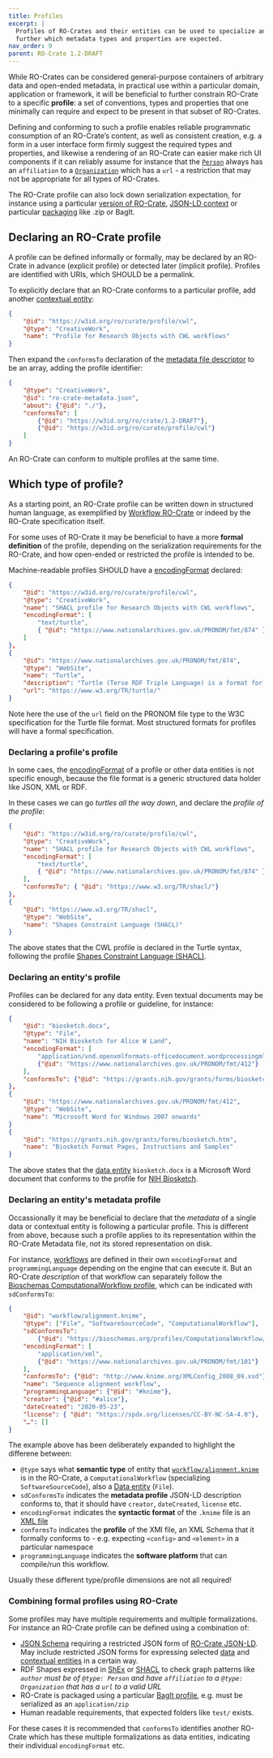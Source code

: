 ```yaml
---
title: Profiles
excerpt: |
  Profiles of RO-Crates and their entities can be used to specialize and recommend
  further which metadata types and properties are expected.
nav_order: 9
parent: RO-Crate 1.2-DRAFT 
---
```

    
While RO-Crates can be considered general-purpose containers of arbitrary data and open-ended metadata, in practical use within a particular domain, application or framework, it will be beneficial to further constrain RO-Crate to a specific **profile**: a set of conventions, types and properties that one minimally can require and expect to be present in that subset of RO-Crates.

Defining and conforming to such a profile enables reliable programmatic consumption of an RO-Crate’s content, as well as consistent creation, e.g. a form in a user interface form firmly suggest the required types and properties, and likewise a rendering of an RO-Crate can easier make rich UI components if it can reliably assume for instance that the [`Person`](contextual-entities.md#people) always has an `affiliation` to a [`Organization`](contextual-entities.md#organizations-as-values) which has a `url` - a restriction that may not be appropriate for all types of RO-Crates.

The RO-Crate profile can also lock down serialization expectation, for instance using a particular [version of RO-Crate](https://www.researchobject.org/ro-crate/specification.html), [JSON-LD context](appendix/jsonld.md?highlight=@context#ro-crate-json-ld-context) or particular [packaging](appendix/implementation-notes.md#combining-with-other-packaging-schemes) like .zip or BagIt.

## Declaring an RO-Crate profile

A profile can be defined informally or formally, may be declared by an RO-Crate 
in advance (explicit profile) or detected later (implicit profile). Profiles are identified 
with URIs, which SHOULD be a permalink.

<!--TODO: Could https://github.com/ResearchObject/ro-terms be used also for ad-hoc profiles? -->

To explicitly declare that an RO-Crate conforms to a particular profile, add another [contextual entity](contextual-entities.md):

```json
{
    "@id": "https://w3id.org/ro/curate/profile/cwl",
    "@type": "CreativeWork",
    "name": "Profile for Research Objects with CWL workflows"
}
```
<!-- FIXME: Above permalink is to a SHACL of Wf4Ever RO Bundle, not RO-Crate.
Make permalink for https://about.workflowhub.eu/Workflow-RO-Crate/ ? 
-->

Then expand the `conformsTo` declaration of the [metadata file descriptor](root-data-entity.md#ro-crate-metadata-file-descriptor) to be an array, adding the profile identifier:

```json
{
    "@type": "CreativeWork",
    "@id": "ro-crate-metadata.json",
    "about": {"@id": "./"},
    "conformsTo": [
        {"@id": "https://w3id.org/ro/crate/1.2-DRAFT"},
        {"@id": "https://w3id.org/ro/curate/profile/cwl"}
    ]
}
```

An RO-Crate can conform to multiple profiles at the same time.   

## Which type of profile?

As a starting point, an RO-Crate profile can be written down in structured human language, as exemplified by [Workflow RO-Crate](https://about.workflowhub.eu/Workflow-RO-Crate/) or indeed by the RO-Crate specification itself.

For some uses of RO-Crate it may be beneficial to have a more **formal definition** of the profile, depending on the serialization requirements for the RO-Crate, and how open-ended or restricted the profile is intended to be.

Machine-readable profiles SHOULD have a [encodingFormat](data-entities.md#adding-detailed-descriptions-of-encodings) declared:

```json
{
    "@id": "https://w3id.org/ro/curate/profile/cwl",
    "@type": "CreativeWork",
    "name": "SHACL profile for Research Objects with CWL workflows",
    "encodingFormat": [
        "text/turtle",
        { "@id": "https://www.nationalarchives.gov.uk/PRONOM/fmt/874" }
    ]
},
{
    "@id": "https://www.nationalarchives.gov.uk/PRONOM/fmt/874",
    "@type": "WebSite",
    "name": "Turtle",
    "description": "Turtle (Terse RDF Triple Language) is a format for expressing data in the Resource Description Framework (RDF) data model.",
    "url": "https://www.w3.org/TR/turtle/"
}
```

Note here the use of the `url` field on the PRONOM file type to the W3C specification for the Turtle file format. Most structured formats for profiles will have a formal specification.


### Declaring a profile's profile

In some caes, the [encodingFormat](data-entities.md#adding-detailed-descriptions-of-encodings) of a profile or other data entities is not specific enough, because the file format is a generic structured data holder like JSON, XML or RDF. 

In these cases we can go _turtles all the way down_, and declare the _profile of the profile_:

```json
{
    "@id": "https://w3id.org/ro/curate/profile/cwl",
    "@type": "CreativeWork",
    "name": "SHACL profile for Research Objects with CWL workflows",
    "encodingFormat": [
        "text/turtle",
        { "@id": "https://www.nationalarchives.gov.uk/PRONOM/fmt/874" }
    ],
    "conformsTo": { "@id": "https://www.w3.org/TR/shacl/"}
},
{
    "@id": "https://www.w3.org/TR/shacl",
    "@type": "WebSite",
    "name": "Shapes Constraint Language (SHACL)"
}
```

The above states that the CWL profile is declared in the Turtle syntax, following the profile [Shapes Constraint Language (SHACL)](https://www.w3.org/TR/shacl/).


### Declaring an entity's profile

Profiles can be declared for any data entity. Even textual documents may be considered to be following a profile or guideline, for instance:

```json
{
    "@id": "biosketch.docx",
    "@type": "File",
    "name": "NIH Biosketch for Alice W Land",
    "encodingFormat": [
        "application/vnd.openxmlformats-officedocument.wordprocessingml.document",
        {"@id": "https://www.nationalarchives.gov.uk/PRONOM/fmt/412"}
    ],
    "conformsTo": {"@id": "https://grants.nih.gov/grants/forms/biosketch.htm"}
},
{
    "@id": "https://www.nationalarchives.gov.uk/PRONOM/fmt/412",
    "@type": "WebSite",
    "name": "Microsoft Word for Windows 2007 onwards"
}
{
    "@id": "https://grants.nih.gov/grants/forms/biosketch.htm",
    "name": "Biosketch Format Pages, Instructions and Samples"
}
```

The above states that the [data entity](data-entities.md) `biosketch.docx` is a Microsoft Word document that conforms to the profile for [NIH Biosketch](https://grants.nih.gov/grants/forms/biosketch.htm).

<!-- TODO: Move to or reference from data-entities.md -->

### Declaring an entity's metadata profile

Occassionally it may be beneficial to declare that the _metadata_ of a single data or contextual entity is following a particular profile. This is different from above, because such a profile applies to its representation within the RO-Crate Metadata file, not its stored representation on disk.

For instance, [workflows](workflows.md) are defined in their own `encodingFormat` and `programmingLanguage` depending on the engine that can execute it. But an RO-Crate _description_ of that workflow can separately follow the [Bioschemas ComputationalWorkflow profile](https://bioschemas.org/profiles/ComputationalWorkflow/), which can be indicated with `sdConformsTo`:

```json
{
    "@id": "workflow/alignment.knime",  
    "@type": ["File", "SoftwareSourceCode", "ComputationalWorkflow"],
    "sdConformsTo": 
        {"@id": "https://bioschemas.org/profiles/ComputationalWorkflow/1.0-RELEASE/"},
    "encodingFormat": [
        "application/xml",
        {"@id": "https://www.nationalarchives.gov.uk/PRONOM/fmt/101"}
    ],
    "conformsTo": {"@id": "http://www.knime.org/XMLConfig_2008_09.xsd"},
    "name": "Sequence alignment workflow",
    "programmingLanguage": {"@id": "#knime"},
    "creator": {"@id": "#alice"},
    "dateCreated": "2020-05-23",
    "license": { "@id": "https://spdx.org/licenses/CC-BY-NC-SA-4.0"},
    "…": []
}
```

The example above has been deliberately expanded to highlight the differene between:

* `@type` says what **semantic type** of entity that [`workflow/alignment.knime`](https://github.com/ResearchObject/ro-crate/blob/master/examples/workflow-0.2.0/workflow/workflow.knime) is in the RO-Crate, a `ComputationalWorkflow` (specializing `SoftwareSourceCode`), also a [Data entity](data-etity.md) (`File`).
* `sdConformsTo` indicates the **metadata profile**  JSON-LD description conforms to, that it should have `creator`, `dateCreated`, `license` etc.
* `encodingFormat` indicates the **syntactic format** of the `.knime` file is an [XML file](https://www.nationalarchives.gov.uk/PRONOM/fmt/101)
* `conformsTo` indicates the **profile** of the XMl file, an XML Schema that it formally conforms to - e.g. expecting `<config>` and `<element>` in a particular namespace
* `programmingLanguage` indicates the **software platform** that can compile/run this workflow.

Usually these different type/profile dimensions are not all required!

### Combining formal profiles using RO-Crate

Some profiles may have multiple requirements and multiple formalizations. For instance an RO-Crate profile can be defined using a combination of:

* [JSON Schema](https://json-schema.org/) requiring a restricted JSON form of [RO-Crate JSON-LD](appendix/jsonld.md). May include restricted JSON forms for expressing selected [data](data-entities.md) and [contextual entities](contextual-entities.md) in a certain way.
* RDF Shapes expressed in [ShEx](https://shex.io/) or [SHACL](https://www.w3.org/TR/shacl/) to check graph patterns like _`author` must be of `@type: Person` and have `affiliation` to a `@type: Organization` that has a `url` to a valid URL_
* RO-Crate is packaged using a particular [BagIt profile](https://bagit-profiles.github.io/bagit-profiles-specification/), e.g. must be serialized as an `application/zip`
* Human readable requirements, that expected folders like `test/` exists.

For these cases it is recommended that `conformsTo` identifies another RO-Crate which has these multiple formalizations as data entities, indicating their individual `encodingFormat` etc.